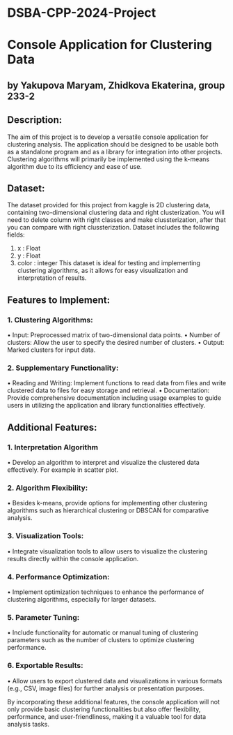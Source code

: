 # DSBA-CPP-2024-Project
# Console Application for Clustering Data
## by Yakupova Maryam, Zhidkova Ekaterina, group 233-2
## Description:
The aim of this project is to develop a versatile console application for clustering
analysis. The application should be designed to be usable both as a standalone
program and as a library for integration into other projects. Clustering algorithms
will primarily be implemented using the k-means algorithm due to its efficiency
and ease of use.
## Dataset:
The dataset provided for this project from kaggle is 2D clustering data, containing
two-dimensional clustering data and right clusterization. You will need to delete
column with right classes and make clussterization, after that you can compare
with right clussterization. Dataset includes the following fields:
1) x : Float
2) y : Float
3) color : integer
This dataset is ideal for testing and implementing clustering algorithms, as it
allows for easy visualization and interpretation of results.
## Features to Implement:
### 1. Clustering Algorithms:
• Input: Preprocessed matrix of two-dimensional data points.
• Number of clusters: Allow the user to specify the desired number of
clusters.
• Output: Marked clusters for input data.
### 2. Supplementary Functionality:
• Reading and Writing: Implement functions to read data from files and
write clustered data to files for easy storage and retrieval.
• Documentation: Provide comprehensive documentation including usage
examples to guide users in utilizing the application and library
functionalities effectively.
## Additional Features:
### 1. Interpretation Algorithm
• Develop an algorithm to interpret and visualize the clustered data
effectively. For example in scatter plot.
### 2. Algorithm Flexibility:
• Besides k-means, provide options for implementing other clustering
algorithms such as hierarchical clustering or DBSCAN for comparative
analysis.
### 3. Visualization Tools:
• Integrate visualization tools to allow users to visualize the clustering
results directly within the console application.
### 4. Performance Optimization:
• Implement optimization techniques to enhance the performance of
clustering algorithms, especially for larger datasets.
### 5. Parameter Tuning:
• Include functionality for automatic or manual tuning of clustering
parameters such as the number of clusters to optimize clustering
performance.
### 6. Exportable Results:
• Allow users to export clustered data and visualizations in various formats
(e.g., CSV, image files) for further analysis or presentation purposes.

By incorporating these additional features, the console application will not only
provide basic clustering functionalities but also offer flexibility, performance, and
user-friendliness, making it a valuable tool for data analysis tasks.
